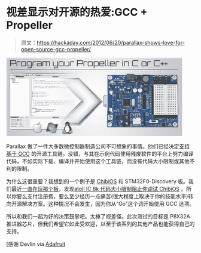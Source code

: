 # 视差显示对开源的热爱:GCC + Propeller

> 原文：<https://hackaday.com/2012/06/20/parallax-shows-love-for-open-source-gcc-propeller/>

![](img/4b6850f64beed5c38d11b05a7e2c3f68.png "propeller-gcc")

Parallax 做了一件大多数微控制器制造公司不可想象的事情。他们已经决定[支持基于 GCC](https://sites.google.com/site/propellergcc/home) 的开源工具链。没错，与其在示例代码使用残废软件的平台上努力编译代码，不如实际下载、编译并开始使用这个工具链，而没有代码大小限制或其他不利的限制。

为什么这很重要？我想到的一个例子是 [ChibiOS](http://chibios.org/dokuwiki/doku.php?id=start) 和 STM32F0-Discovery 板。我们最近[一直在玩那个板](http://hackaday.com/2012/06/17/template-for-building-stm32f0-discovery-project-in-gcc/)，发现[atoll IC 8k 代码大小限制阻止你调试 ChibiOS](http://forum.chibios.org/phpbb/viewtopic.php?f=3&t=333&start=20#p4354) 。所以你要么支付注册费，要么至少经历一点痛苦(很大程度上取决于你的技能水平)转向开源解决方案。这种情况不会发生，因为你从“Go”这个词开始使用 GCC 选项。

所以和我们一起为好的决策鼓掌吧。太棒了视差怪。此次测试的目标是 P8X32A 推进器芯片，但我们希望它如此受欢迎，以至于该系列的其他产品也能获得自己的支持。

[感谢 Devlin via [Adafruit](http://www.adafruit.com/blog/2012/06/19/parallax-releases-propeller-gcc-beta/)